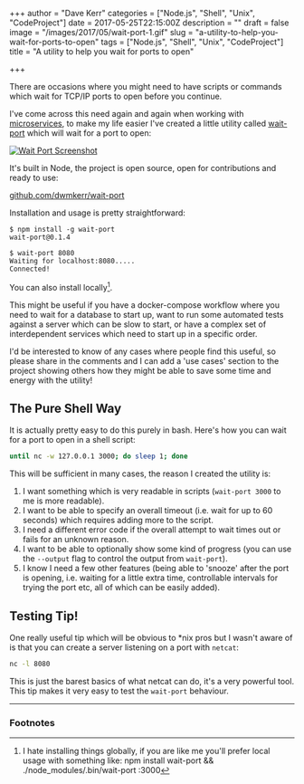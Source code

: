 +++
author = "Dave Kerr"
categories = ["Node.js", "Shell", "Unix", "CodeProject"]
date = 2017-05-25T22:15:00Z
description = ""
draft = false
image = "/images/2017/05/wait-port-1.gif"
slug = "a-utility-to-help-you-wait-for-ports-to-open"
tags = ["Node.js", "Shell", "Unix", "CodeProject"]
title = "A utility to help you wait for ports to open"

+++


There are occasions where you might need to have scripts or commands which wait for TCP/IP ports to open before you continue.

I've come across this need again and again when working with [microservices](/tag/microservices/), to make my life easier I've created a little utility called [wait-port](https://github.com/dwmkerr/wait-port) which will wait for a port to open:

[![Wait Port Screenshot](/images/2017/05/wait-port.gif)](https://github.com/dwmkerr/wait-port)

It's built in Node, the project is open source, open for contributions and ready to use:

[github.com/dwmkerr/wait-port](https://github.com/dwmkerr/wait-port)

Installation and usage is pretty straightforward:

```
$ npm install -g wait-port
wait-port@0.1.4

$ wait-port 8080
Waiting for localhost:8080.....
Connected!
```

You can also install locally[^1].

This might be useful if you have a docker-compose workflow where you need to wait for a database to start up, want to run some automated tests against a server which can be slow to start, or have a complex set of interdependent services which need to start up in a specific order.

I'd be interested to know of any cases where people find this useful, so please share in the comments and I can add a 'use cases' section to the project showing others how they might be able to save some time and energy with the utility!

## The Pure Shell Way

It is actually pretty easy to do this purely in bash. Here's how you can wait for a port to open in a shell script:

```bash
until nc -w 127.0.0.1 3000; do sleep 1; done
```

This will be sufficient in many cases, the reason I created the utility is:

1. I want something which is very readable in scripts (`wait-port 3000` to me is more readable).
2. I want to be able to specify an overall timeout (i.e. wait for up to 60 seconds) which requires adding more to the script.
3. I need a different error code if the overall attempt to wait times out or fails for an unknown reason.
4. I want to be able to optionally show some kind of progress (you can use the `--output` flag to control the output from `wait-port`).
5. I know I need a few other features (being able to 'snooze' after the port is opening, i.e. waiting for a little extra time, controllable intervals for trying the port etc, all of which can be easily added).

## Testing Tip!

One really useful tip which will be obvious to *nix pros but I wasn't aware of is that you can create a server listening on a port with `netcat`:

```bash
nc -l 8080
```

This is just the barest basics of what netcat can do, it's a very powerful tool. This tip makes it very easy to test the `wait-port` behaviour.

---

### Footnotes

[^1]: I hate installing things globally, if you are like me you'll prefer local usage with something like: npm install wait-port && ./node_modules/.bin/wait-port :3000</code>

